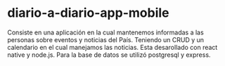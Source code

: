 # diario-a-diario-app-mobile
Consiste en una aplicación en la cual mantenemos informadas a las personas sobre eventos y noticias del País. Teniendo un CRUD y un calendario en el cual manejamos las noticias.
Esta desarollado con react native y node.js. Para la base de datos se utilizó postgresql y express.
